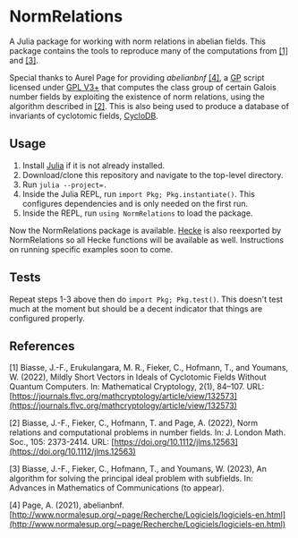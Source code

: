 # NormRelations

A Julia package for working with norm relations in abelian fields. This package contains the tools to reproduce many of the computations from [[1]](#1) and [[3]](#3).

Special thanks to Aurel Page for providing *abelianbnf* [[4]](#4), a [GP](https://pari.math.u-bordeaux.fr/) script licensed under [GPL V3+](https://www.gnu.org/licenses/gpl-3.0.html) 
that computes the class group of certain Galois number fields by exploiting the existence of norm relations, using the algorithm described in [[2]](#2). 
This is also being used to produce a database of invariants of cyclotomic fields, [CycloDB](https://www.cyclodb.org/).

## Usage

1. Install [Julia](https://julialang.org/) if it is not already installed. 
2. Download/clone this repository and navigate to the top-level directory.
3. Run `julia --project=.`
4. Inside the Julia REPL, run `import Pkg; Pkg.instantiate()`. This configures dependencies and is only needed on the first run.
5. Inside the REPL, run `using NormRelations` to load the package.

Now the NormRelations package is available. [Hecke](https://github.com/thofma/Hecke.jl) is also reexported by NormRelations so all Hecke functions will be available as well.
Instructions on running specific examples soon to come.

## Tests

Repeat steps 1-3 above then do `import Pkg; Pkg.test()`. This doesn't test much at the moment but should be a decent indicator that things are configured properly.

## References

<a id="1">[1]</a>
Biasse, J.-F., Erukulangara, M. R., Fieker, C., Hofmann, T., and Youmans, W. (2022),
Mildly Short Vectors in Ideals of Cyclotomic Fields Without Quantum Computers.
In: Mathematical Cryptology, 2(1), 84–107. 
URL: [https://journals.flvc.org/mathcryptology/article/view/132573](https://journals.flvc.org/mathcryptology/article/view/132573)

<a id="2">[2]</a>
Biasse, J.-F., Fieker, C., Hofmann, T. and Page, A. (2022), 
Norm relations and computational problems in number fields. 
In: J. London Math. Soc., 105: 2373-2414. 
URL: [https://doi.org/10.1112/jlms.12563](https://doi.org/10.1112/jlms.12563)

<a id="3">[3]</a>
Biasse, J.-F., Fieker, C., Hofmann, T., and Youmans, W. (2023), 
An algorithm for solving the principal ideal problem with subfields. 
In: Advances in Mathematics of Communications (to appear).

<a id="4">[4]</a>
Page, A. (2021), abelianbnf. [http://www.normalesup.org/~page/Recherche/Logiciels/logiciels-en.html](http://www.normalesup.org/~page/Recherche/Logiciels/logiciels-en.html)
